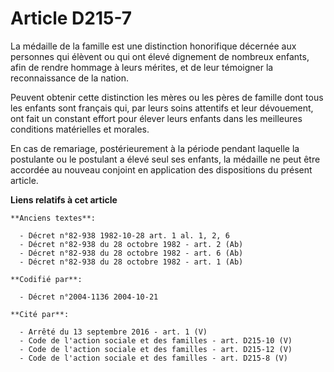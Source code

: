 # Article D215-7

La médaille de la famille est une distinction honorifique décernée aux personnes qui élèvent ou qui ont élevé dignement de
nombreux enfants, afin de rendre hommage à leurs mérites, et de leur témoigner la reconnaissance de la nation.

Peuvent obtenir cette distinction les mères ou les pères de famille dont tous les enfants sont français qui, par leurs soins
attentifs et leur dévouement, ont fait un constant effort pour élever leurs enfants dans les meilleures conditions
matérielles et morales.

En cas de remariage, postérieurement à la période pendant laquelle la postulante ou le postulant a élevé seul ses enfants, la
médaille ne peut être accordée au nouveau conjoint en application des dispositions du présent article.

**Liens relatifs à cet article**

	**Anciens textes**:

	  - Décret n°82-938 1982-10-28 art. 1 al. 1, 2, 6
	  - Décret n°82-938 du 28 octobre 1982 - art. 2 (Ab)
	  - Décret n°82-938 du 28 octobre 1982 - art. 6 (Ab)
	  - Décret n°82-938 du 28 octobre 1982 - art. 1 (Ab)

	**Codifié par**:

	  - Décret n°2004-1136 2004-10-21

	**Cité par**:

	  - Arrêté du 13 septembre 2016 - art. 1 (V)
	  - Code de l'action sociale et des familles - art. D215-10 (V)
	  - Code de l'action sociale et des familles - art. D215-12 (V)
	  - Code de l'action sociale et des familles - art. D215-8 (V)
